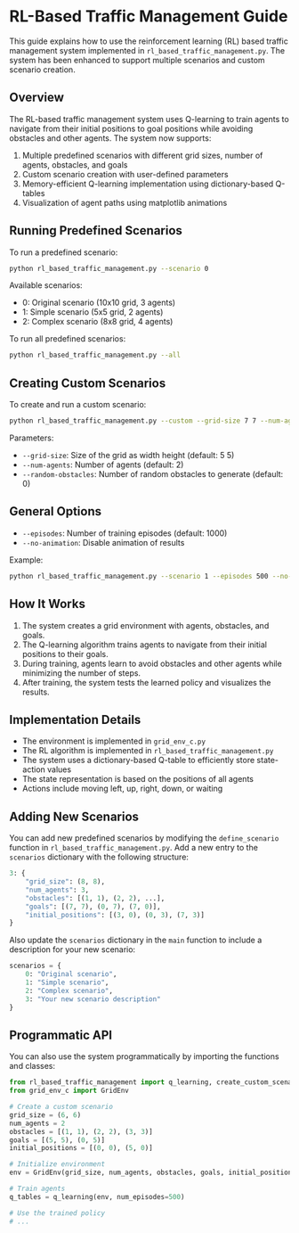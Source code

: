 # RL-Based Traffic Management Guide

This guide explains how to use the reinforcement learning (RL) based traffic management system implemented in `rl_based_traffic_management.py`. The system has been enhanced to support multiple scenarios and custom scenario creation.

## Overview

The RL-based traffic management system uses Q-learning to train agents to navigate from their initial positions to goal positions while avoiding obstacles and other agents. The system now supports:

1. Multiple predefined scenarios with different grid sizes, number of agents, obstacles, and goals
2. Custom scenario creation with user-defined parameters
3. Memory-efficient Q-learning implementation using dictionary-based Q-tables
4. Visualization of agent paths using matplotlib animations

## Running Predefined Scenarios

To run a predefined scenario:

```bash
python rl_based_traffic_management.py --scenario 0
```

Available scenarios:
- 0: Original scenario (10x10 grid, 3 agents)
- 1: Simple scenario (5x5 grid, 2 agents)
- 2: Complex scenario (8x8 grid, 4 agents)

To run all predefined scenarios:

```bash
python rl_based_traffic_management.py --all
```

## Creating Custom Scenarios

To create and run a custom scenario:

```bash
python rl_based_traffic_management.py --custom --grid-size 7 7 --num-agents 3 --random-obstacles 10
```

Parameters:
- `--grid-size`: Size of the grid as width height (default: 5 5)
- `--num-agents`: Number of agents (default: 2)
- `--random-obstacles`: Number of random obstacles to generate (default: 0)

## General Options

- `--episodes`: Number of training episodes (default: 1000)
- `--no-animation`: Disable animation of results

Example:
```bash
python rl_based_traffic_management.py --scenario 1 --episodes 500 --no-animation
```

## How It Works

1. The system creates a grid environment with agents, obstacles, and goals.
2. The Q-learning algorithm trains agents to navigate from their initial positions to their goals.
3. During training, agents learn to avoid obstacles and other agents while minimizing the number of steps.
4. After training, the system tests the learned policy and visualizes the results.

## Implementation Details

- The environment is implemented in `grid_env_c.py`
- The RL algorithm is implemented in `rl_based_traffic_management.py`
- The system uses a dictionary-based Q-table to efficiently store state-action values
- The state representation is based on the positions of all agents
- Actions include moving left, up, right, down, or waiting

## Adding New Scenarios

You can add new predefined scenarios by modifying the `define_scenario` function in `rl_based_traffic_management.py`. Add a new entry to the `scenarios` dictionary with the following structure:

```python
3: {
    "grid_size": (8, 8),
    "num_agents": 3,
    "obstacles": [(1, 1), (2, 2), ...],
    "goals": [(7, 7), (0, 7), (7, 0)],
    "initial_positions": [(3, 0), (0, 3), (7, 3)]
}
```

Also update the `scenarios` dictionary in the `main` function to include a description for your new scenario:

```python
scenarios = {
    0: "Original scenario",
    1: "Simple scenario",
    2: "Complex scenario",
    3: "Your new scenario description"
}
```

## Programmatic API

You can also use the system programmatically by importing the functions and classes:

```python
from rl_based_traffic_management import q_learning, create_custom_scenario
from grid_env_c import GridEnv

# Create a custom scenario
grid_size = (6, 6)
num_agents = 2
obstacles = [(1, 1), (2, 2), (3, 3)]
goals = [(5, 5), (0, 5)]
initial_positions = [(0, 0), (5, 0)]

# Initialize environment
env = GridEnv(grid_size, num_agents, obstacles, goals, initial_positions)

# Train agents
q_tables = q_learning(env, num_episodes=500)

# Use the trained policy
# ...
```